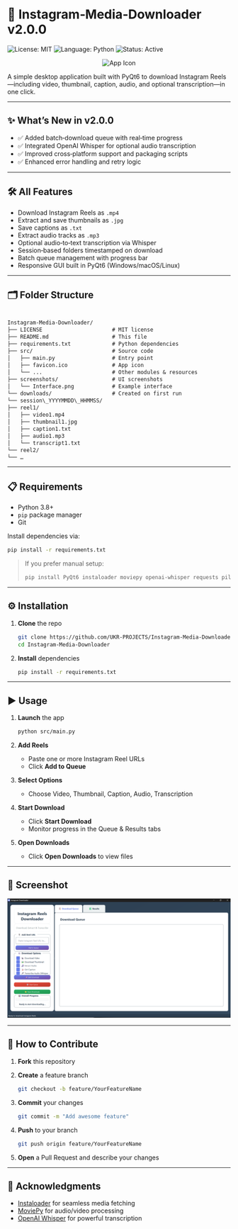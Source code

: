 # 🚀 Instagram‑Media‑Downloader v2.0.0

![License: MIT](https://img.shields.io/badge/License-MIT-green) ![Language: Python](https://img.shields.io/badge/Language-Python-blue) ![Status: Active](https://img.shields.io/badge/Status-Active-brightgreen)

<p align="center">
  <img src="src/favicon.ico" alt="App Icon" width="64" height="64" />
</p>

A simple desktop application built with PyQt6 to download Instagram Reels—including video, thumbnail, caption, audio, and optional transcription—in one click.

---

## ✨ What’s New in v2.0.0

- ✅ Added batch‑download queue with real‑time progress  
- ✅ Integrated OpenAI Whisper for optional audio transcription  
- ✅ Improved cross‑platform support and packaging scripts  
- ✅ Enhanced error handling and retry logic  

---

## 🛠️ All Features

- Download Instagram Reels as `.mp4`  
- Extract and save thumbnails as `.jpg`  
- Save captions as `.txt`  
- Extract audio tracks as `.mp3`  
- Optional audio‑to‑text transcription via Whisper  
- Session‑based folders timestamped on download  
- Batch queue management with progress bar  
- Responsive GUI built in PyQt6 (Windows/macOS/Linux)  

---

## 🗂️ Folder Structure

```

Instagram-Media-Downloader/
├── LICENSE                      # MIT license
├── README.md                    # This file
├── requirements.txt             # Python dependencies
├── src/                         # Source code
│   ├── main.py                  # Entry point
│   ├── favicon.ico              # App icon
│   └── ...                      # Other modules & resources
├── screenshots/                 # UI screenshots
│   └── Interface.png            # Example interface
└── downloads/                   # Created on first run
└── session\_YYYYMMDD\_HHMMSS/
├── reel1/
│   ├── video1.mp4
│   ├── thumbnail1.jpg
│   ├── caption1.txt
│   ├── audio1.mp3
│   └── transcript1.txt
└── reel2/
└── …

````

---

## 📋 Requirements

- Python 3.8+  
- `pip` package manager  
- Git  

Install dependencies via:

```bash
pip install -r requirements.txt
````

> If you prefer manual setup:
>
> ```bash
> pip install PyQt6 instaloader moviepy openai-whisper requests pillow
> ```

---

## ⚙️ Installation

1. **Clone** the repo

   ```bash
   git clone https://github.com/UKR-PROJECTS/Instagram-Media-Downloader.git
   cd Instagram-Media-Downloader
   ```
2. **Install** dependencies

   ```bash
   pip install -r requirements.txt
   ```

---

## ▶️ Usage

1. **Launch** the app

   ```bash
   python src/main.py
   ```
2. **Add Reels**

   * Paste one or more Instagram Reel URLs
   * Click **Add to Queue**
3. **Select Options**

   * Choose Video, Thumbnail, Caption, Audio, Transcription
4. **Start Download**

   * Click **Start Download**
   * Monitor progress in the Queue & Results tabs
5. **Open Downloads**

   * Click **Open Downloads** to view files

---

## 📸 Screenshot

![Interface](screenshots/Interface.png)

---

## 🤝 How to Contribute

1. **Fork** this repository
2. **Create** a feature branch

   ```bash
   git checkout -b feature/YourFeatureName
   ```
3. **Commit** your changes

   ```bash
   git commit -m "Add awesome feature"
   ```
4. **Push** to your branch

   ```bash
   git push origin feature/YourFeatureName
   ```
5. **Open** a Pull Request and describe your changes

---

## 🙏 Acknowledgments

* [Instaloader](https://github.com/instaloader/instaloader) for seamless media fetching
* [MoviePy](https://github.com/Zulko/moviepy) for audio/video processing
* [OpenAI Whisper](https://github.com/openai/whisper) for powerful transcription

